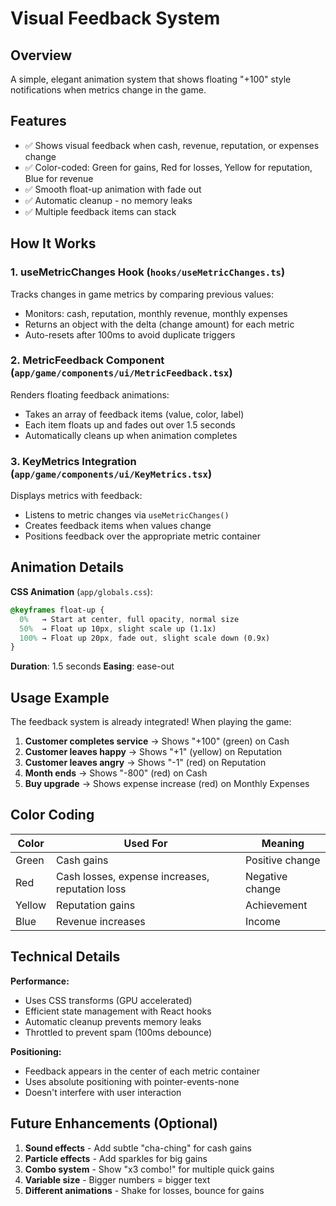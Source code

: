 # Visual Feedback System

## Overview
A simple, elegant animation system that shows floating "+100" style notifications when metrics change in the game.

## Features
- ✅ Shows visual feedback when cash, revenue, reputation, or expenses change
- ✅ Color-coded: Green for gains, Red for losses, Yellow for reputation, Blue for revenue
- ✅ Smooth float-up animation with fade out
- ✅ Automatic cleanup - no memory leaks
- ✅ Multiple feedback items can stack

## How It Works

### 1. **useMetricChanges Hook** (`hooks/useMetricChanges.ts`)
Tracks changes in game metrics by comparing previous values:
- Monitors: cash, reputation, monthly revenue, monthly expenses
- Returns an object with the delta (change amount) for each metric
- Auto-resets after 100ms to avoid duplicate triggers

### 2. **MetricFeedback Component** (`app/game/components/ui/MetricFeedback.tsx`)
Renders floating feedback animations:
- Takes an array of feedback items (value, color, label)
- Each item floats up and fades out over 1.5 seconds
- Automatically cleans up when animation completes

### 3. **KeyMetrics Integration** (`app/game/components/ui/KeyMetrics.tsx`)
Displays metrics with feedback:
- Listens to metric changes via `useMetricChanges()`
- Creates feedback items when values change
- Positions feedback over the appropriate metric container

## Animation Details

**CSS Animation** (`app/globals.css`):
```css
@keyframes float-up {
  0%   → Start at center, full opacity, normal size
  50%  → Float up 10px, slight scale up (1.1x)
  100% → Float up 20px, fade out, slight scale down (0.9x)
}
```

**Duration**: 1.5 seconds
**Easing**: ease-out

## Usage Example

The feedback system is already integrated! When playing the game:

1. **Customer completes service** → Shows "+100" (green) on Cash
2. **Customer leaves happy** → Shows "+1" (yellow) on Reputation
3. **Customer leaves angry** → Shows "-1" (red) on Reputation  
4. **Month ends** → Shows "-800" (red) on Cash
5. **Buy upgrade** → Shows expense increase (red) on Monthly Expenses

## Color Coding

| Color  | Used For                    | Meaning           |
|--------|----------------------------|-------------------|
| Green  | Cash gains                 | Positive change   |
| Red    | Cash losses, expense increases, reputation loss | Negative change |
| Yellow | Reputation gains           | Achievement       |
| Blue   | Revenue increases          | Income            |

## Technical Details

**Performance:**
- Uses CSS transforms (GPU accelerated)
- Efficient state management with React hooks
- Automatic cleanup prevents memory leaks
- Throttled to prevent spam (100ms debounce)

**Positioning:**
- Feedback appears in the center of each metric container
- Uses absolute positioning with pointer-events-none
- Doesn't interfere with user interaction

## Future Enhancements (Optional)

1. **Sound effects** - Add subtle "cha-ching" for cash gains
2. **Particle effects** - Add sparkles for big gains
3. **Combo system** - Show "x3 combo!" for multiple quick gains
4. **Variable size** - Bigger numbers = bigger text
5. **Different animations** - Shake for losses, bounce for gains


